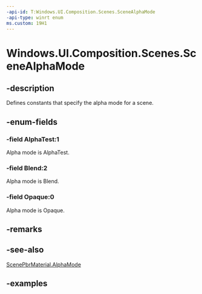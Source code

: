```yaml
---
-api-id: T:Windows.UI.Composition.Scenes.SceneAlphaMode
-api-type: winrt enum
ms.custom: 19H1
---
```


<!-- Enumeration syntax.
public enum SceneAlphaMode : int 
-->

# Windows.UI.Composition.Scenes.SceneAlphaMode

## -description

Defines constants that specify the alpha mode for a scene.

## -enum-fields

### -field AlphaTest:1

Alpha mode is AlphaTest.

### -field Blend:2

Alpha mode is Blend.

### -field Opaque:0

Alpha mode is Opaque.

## -remarks

## -see-also

[ScenePbrMaterial.AlphaMode](scenepbrmaterial_alphamode.md)

## -examples




